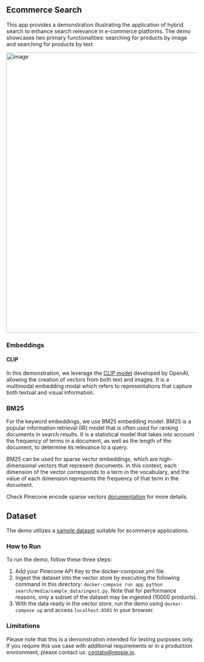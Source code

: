 ## Ecommerce Search

This app provides a demonstration illustrating the application of hybrid search to enhance search relevance in e-commerce platforms. The demo showcases two primary functionalities: searching for products by image and searching for products by text.

<img width="736" alt="image" src="https://github.com/Reppie-io/reppie-labs/assets/20309154/e4d2ce44-c780-4e29-8ef2-e68da6276fd0">

### Embeddings

#### CLIP
 In this demonstration, we leverage the [CLIP model](https://huggingface.co/sentence-transformers/clip-ViT-B-32) developed by OpenAI, allowing the creation of vectors from both text and images. It is a multimodal embedding modal which refers to representations that capture both textual and visual information.

### BM25

For the keyword embeddings, we use BM25 embedding model. BM25 is a popular information retrieval (IR) model that is often used for ranking documents in search results. It is a statistical model that takes into account the frequency of terms in a document, as well as the length of the document, to determine its relevance to a query.

BM25 can be used for sparse vector embeddings, which are high-dimensional vectors that represent documents. In this context, each dimension of the vector corresponds to a term in the vocabulary, and the value of each dimension represents the frequency of that term in the document.

Check Pinecone encode sparse vectors [documentation](https://docs.pinecone.io/docs/encode-sparse-vectors) for more details.

## Dataset
The demo utilizes a [sample dataset](https://huggingface.co/datasets/ashraq/fashion-product-images-small) suitable for ecommerce applications.

### How to Run
To run the demo, follow these three steps:

1. Add your Pinecone API Key to the docker-compose.yml file.
2. Ingest the dataset into the vector store by executing the following command in this directory: `docker-compose run app python search/media/sample_data/ingest.py`. Note that for performance reasons, only a subset of the dataset may be ingested (10000 products).
3. With the data ready in the vector store, run the demo using `docker-compose up` and access `localhost:8501` in your browser.

### Limitations
Please note that this is a demonstration intended for testing purposes only. If you require this use case with additional requirements or in a production environment, please contact us: contato@reppie.io.
